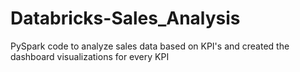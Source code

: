 # Databricks-Sales_Analysis
PySpark code to analyze sales data based on KPI's and created the dashboard visualizations for every KPI
